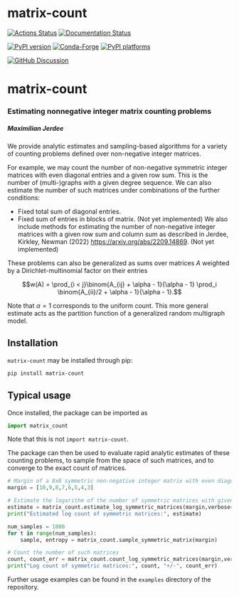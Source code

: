 # matrix-count

[![Actions Status][actions-badge]][actions-link]
[![Documentation Status][rtd-badge]][rtd-link]

[![PyPI version][pypi-version]][pypi-link]
[![Conda-Forge][conda-badge]][conda-link]
[![PyPI platforms][pypi-platforms]][pypi-link]

[![GitHub Discussion][github-discussions-badge]][github-discussions-link]

<!-- SPHINX-START -->

<!-- prettier-ignore-start -->
[actions-badge]:            https://github.com/maxjerdee/matrix-count/workflows/CI/badge.svg
[actions-link]:             https://github.com/maxjerdee/matrix-count/actions
[conda-badge]:              https://img.shields.io/conda/vn/conda-forge/matrix-count
[conda-link]:               https://github.com/conda-forge/matrix-count-feedstock
[github-discussions-badge]: https://img.shields.io/static/v1?label=Discussions&message=Ask&color=blue&logo=github
[github-discussions-link]:  https://github.com/maxjerdee/matrix-count/discussions
[pypi-link]:                https://pypi.org/project/matrix-count/
[pypi-platforms]:           https://img.shields.io/pypi/pyversions/matrix-count
[pypi-version]:             https://img.shields.io/pypi/v/matrix-count
[rtd-badge]:                https://readthedocs.org/projects/matrix-count/badge/?version=latest
[rtd-link]:                 https://matrix-count.readthedocs.io/en/latest/?badge=latest

<!-- prettier-ignore-end -->

# matrix-count

### Estimating nonnegative integer matrix counting problems

##### Maximilian Jerdee

We provide analytic estimates and sampling-based algorithms for a variety of counting problems defined over non-negative integer matrices. 

For example, we may count the number of non-negative symmetric integer matrices with even diagonal entries and a given row sum. This is the number of (multi-)graphs with a given degree sequence. We can also estimate the number of such matrices under combinations of the further conditions:
- Fixed total sum of diagonal entries.
- Fixed sum of entries in blocks of matrix. (Not yet implemented)
We also include methods for estimating the number of non-negative integer matrices with a given row sum and column sum as described in Jerdee, Kirkley, Newman (2022) https://arxiv.org/abs/2209.14869. (Not yet implemented)

These problems can also be generalized as sums over matrices $A$ weighted by a Dirichlet-multinomial factor on their entries 

$$w(A) = \prod_{i < j}\binom{A_{ij} + \alpha - 1}{\alpha - 1} \prod_i \binom{A_{ii}/2 + \alpha - 1}{\alpha - 1}.$$

Note that $\alpha = 1$ corresponds to the uniform count. This more general estimate acts as the partition function of a generalized random multigraph model.

## Installation
`matrix-count` may be installed through pip:

```bash
pip install matrix-count
```

## Typical usage
Once installed, the package can be imported as
```python
import matrix_count
```
Note that this is not `import matrix-count`.

The package can then be used to evaluate rapid analytic estimates of these counting problems, to sample from the space of such matrices, and to converge to the exact count of matrices.
```python
# Margin of a 8x8 symmetric non-negative integer matrix with even diagonal entries
margin = [10,9,8,7,6,5,4,3]

# Estimate the logarithm of the number of symmetric matrices with given margin sum
estimate = matrix_count.estimate_log_symmetric_matrices(margin,verbose=True,alpha=1)
print("Estimated log count of symmetric matrices:", estimate)

num_samples = 1000
for t in range(num_samples):
    sample, entropy = matrix_count.sample_symmetric_matrix(margin)

# Count the number of such matrices
count, count_err = matrix_count.count_log_symmetric_matrices(margin,verbose=True,alpha=1)
print("Log count of symmetric matrices:", count, "+/-", count_err)
```

Further usage examples can be found in the `examples` directory of the repository.
